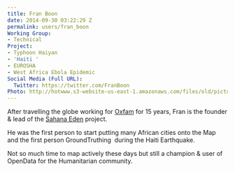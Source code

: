 ```yaml
---
title: Fran Boon
date: 2014-09-30 03:22:29 Z
permalink: users/fran_boon
Working Group:
- Technical
Project:
- Typhoon Haiyan
- 'Haiti '
- EUROSHA
- West Africa Ebola Epidemic
Social Media (Full URL):
  Twitter: https://twitter.com/FranBoon
Photo: http://hotwww.s3-website-us-east-1.amazonaws.com/files/old/pictures/picture-214-1412247838.jpg
---
```


<p>After travelling the globe working for <a href="http://oxfam.org.uk" target="_blank">Oxfam</a> for 15 years, Fran is the founder &amp; lead of the <a href="http://eden.sahanafoundation.org" target="_blank">Sahana Eden</a> project.</p><p>He was the first person to start putting many African cities onto the Map and the first person GroundTruthing &nbsp;during the Haiti Earthquake.</p><p>Not so much time to map actively these days but still a champion &amp; user of OpenData for the Humanitarian community.</p>
